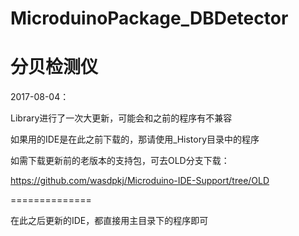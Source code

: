 # MicroduinoPackage_DBDetector
分贝检测仪
==============

2017-08-04：

Library进行了一次大更新，可能会和之前的程序有不兼容

如果用的IDE是在此之前下载的，那请使用_History目录中的程序

如需下载更新前的老版本的支持包，可去OLD分支下载：

https://github.com/wasdpkj/Microduino-IDE-Support/tree/OLD

==============

在此之后更新的IDE，都直接用主目录下的程序即可
